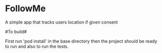 # FollowMe

A simple app that tracks users location if given consent

#To build#

First run 'pod install' in the base directory then the project should be ready to run and also to run the tests.
